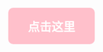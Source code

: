 <a href="https://www.bing.com" class="big-button">点击这里</a>

<style>
.big-button {
  display: inline-block;
  padding: 20px 40px;
  font-size: 24px;
  font-weight: bold;
  text-align: center;
  color: #fff;
  background-color: pink;
  border-radius: 10px;
  text-decoration: none;
}
@media (prefers-color-scheme: dark) {
  .big-button {
    background-color: #333;
  }
}
</style>
